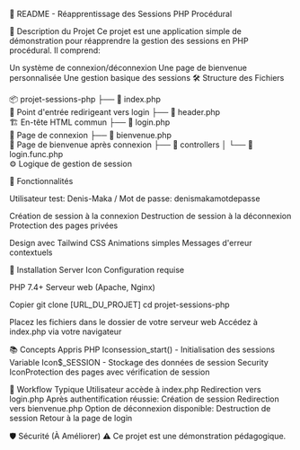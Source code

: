 📖 README - Réapprentissage des Sessions PHP Procédural


📌 Description du Projet
Ce projet est une application simple de démonstration pour réapprendre la gestion des sessions en PHP procédural. Il comprend:

Un système de connexion/déconnexion
Une page de bienvenue personnalisée
Une gestion basique des sessions
🛠 Structure des Fichiers

📦 projet-sessions-php
├── 📄 index.php         
        🔄 Point d'entrée redirigeant vers login
├── 📄 header.php           
        🏗 En-tête HTML commun
├── 📄 login.php            
        🔐 Page de connexion
├── 📄 bienvenue.php       
        🎉 Page de bienvenue après connexion
├── 📂 controllers
│   └── 📄 login.func.php   
        ⚙️ Logique de gestion de session

🔐 Fonctionnalités

Utilisateur test: Denis-Maka / Mot de passe: denismakamotdepasse


Création de session à la connexion
Destruction de session à la déconnexion
Protection des pages privées

Design avec Tailwind CSS
Animations simples
Messages d'erreur contextuels

🚀 Installation
Server Icon Configuration requise

PHP 7.4+
Serveur web (Apache, Nginx)

Copier
git clone [URL_DU_PROJET]
cd projet-sessions-php

Placez les fichiers dans le dossier de votre serveur web
Accédez à index.php via votre navigateur

📚 Concepts Appris
PHP Iconsession_start() - Initialisation des sessions
Variable Icon$_SESSION - Stockage des données de session
Security IconProtection des pages avec vérification de session


🔄 Workflow Typique
Utilisateur accède à index.php
Redirection vers login.php
Après authentification réussie:
Création de session
Redirection vers bienvenue.php
Option de déconnexion disponible:
Destruction de session
Retour à la page de login

🛡 Sécurité (À Améliorer)
⚠️ Ce projet est une démonstration pédagogique.
